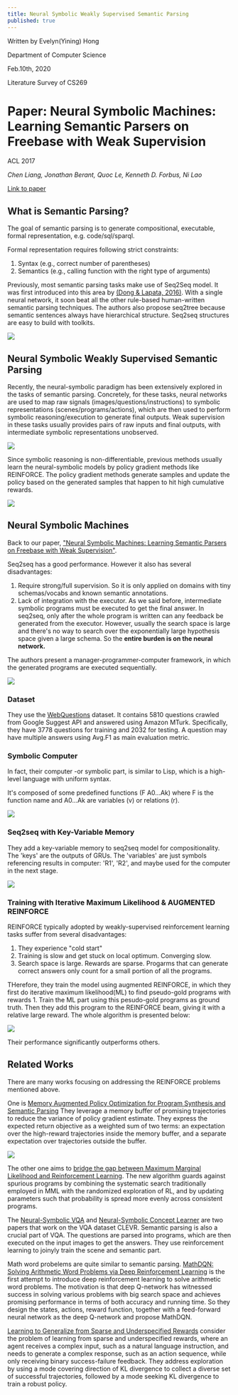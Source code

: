 ```yaml
---
title: Neural Symbolic Weakly Supervised Semantic Parsing
published: true
---
```


Written by Evelyn(Yining) Hong

Department of Computer Science

Feb.10th, 2020

Literature Survey of CS269

# [](#header-1)Paper: Neural Symbolic Machines: Learning Semantic Parsers on Freebase with Weak Supervision
ACL 2017

_Chen Liang, Jonathan Berant, Quoc Le, Kenneth D. Forbus, Ni Lao_

[Link to paper](https://arxiv.org/pdf/1611.00020.pdf)



## [](#header-2)What is Semantic Parsing?

The goal of semantic parsing is to generate compositional, executable, formal representation, e.g. code/sql/sparql.

Formal representation requires following strict constraints:

1. Syntax (e.g., correct number of parentheses)
2. Semantics (e.g., calling function with the right type of arguments)

Previously, most semantic parsing tasks make use of Seq2Seq model. It was first introduced into this area by [(Dong & Lapata, 2016)](https://arxiv.org/pdf/1805.04793.pdf). With a single neural network, it soon beat all the other rule-based human-written semantic parsing techniques. The authors also propose seq2tree because semantic sentences always have hierarchical structure. Seq2seq structures are easy to build with toolkits.

![](https://evelinehong.github.io/assets/images/seq2seq.png)


## [](#header-3)Neural Symbolic Weakly Supervised Semantic Parsing 
Recently, the neural-symbolic paradigm has been extensively explored in the tasks of semantic parsing. Concretely, for these tasks, neural networks are used to map raw signals (images/questions/instructions) to symbolic representations (scenes/programs/actions), which are then used to perform symbolic reasoning/execution to generate final outputs. Weak supervision in these tasks usually provides pairs of raw inputs and final outputs, with intermediate symbolic representations unobserved.

![](https://evelinehong.github.io/assets/images/supervision.png)

Since symbolic reasoning is non-differentiable, previous methods usually learn the neural-symbolic models by policy gradient methods like REINFORCE. The policy gradient methods generate samples and update the policy based on the generated samples that happen to hit high cumulative rewards. 

![](https://evelinehong.github.io/assets/images/reinforce.png)

## [](#header-4)Neural Symbolic Machines
Back to our paper, ["Neural Symbolic Machines: Learning Semantic Parsers on Freebase with Weak Supervision"](https://arxiv.org/pdf/1611.00020.pdf).

Seq2seq has a good performance. However it also has several disadvantages:
1. Require strong/full supervision. So it is only applied on domains with tiny schemas/vocabs and known semantic annotations.
2. Lack of integration with the executor. As we said before, intermediate symbolic programs must be executed to get the final answer. In seq2seq, only after the whole program is written can any feedback be generated from the executor. However, usually the search space is large and there's no way to search over the exponentially large hypothesis space given a large schema. So the **entire burden is on the neural network.**

The authors present a manager-programmer-computer framework, in which the generated programs are executed sequentially.

![](https://evelinehong.github.io/assets/images/MPC.png)

### [](#header-5) Dataset
They use the [WebQuestions](https://worksheets.codalab.org/worksheets/0xba659fe363cb46e7a505c5b6a774dc8a) dataset. It contains 5810 questions crawled from Google Suggest API and answered using Amazon MTurk. Specifically, they have 3778 questions for training and 2032 for testing. A question may have multiple answers using Avg.F1 as main evaluation metric.

### [](#header-6) Symbolic Computer
In fact, their computer -or symbolic part, is similar to Lisp, which is a high-level language with uniform syntax.

It's composed of some predefined functions (F A0...Ak) where F is the function name and A0...Ak are variables (v) or relations (r).

![](https://evelinehong.github.io/assets/images/function.png)

### [](#header-7) Seq2seq with Key-Variable Memory
They add a key-variable memory to seq2seq model for compositionality. The 'keys' are the outputs of GRUs. The 'variables' are just symbols referencing results in computer: 'R1', 'R2', and maybe used for the computer in the next stage.

![](https://evelinehong.github.io/assets/images/nsm.png)

### [](#header-8) Training with Iterative Maximum Likelihood & AUGMENTED REINFORCE
REINFORCE typically adopted by weakly-supervised reinforcement learning tasks suffer from several disadvantages:
1. They experience "cold start"
2. Training is slow and get stuck on local optimum. Converging slow.
3. Search space is large. Rewards are sparse. Progarms that can generate correct answers only count for a small portion of all the programs.

THerefore, they train the model using augmented REINFORCE, in which they first do iterative maximum likelihood(ML) to find pseudo-gold programs with rewards 1. Train the ML part using this pesudo-gold programs as ground truth. Then they add this program to the REINFORCE beam, giving it with a relative large reward. The whole algorithm is presented below:

![](https://evelinehong.github.io/assets/images/algorithm.png)

Their performance significantly outperforms others.

## [](#header-9) Related Works
There are many works focusing on addressing the REINFORCE problems mentioned above. 

One is [Memory Augmented Policy Optimization for Program Synthesis and Semantic Parsing](https://arxiv.org/pdf/1807.02322.pdf) They leverage a memory buffer of promising trajectories to reduce the variance of policy gradient estimate. They express the expected return objective as a weighted sum of two terms: an expectation over the high-reward trajectories inside the memory buffer, and a separate expectation over trajectories outside the buffer.

![](https://evelinehong.github.io/assets/images/mapo.png)

The other one aims to [bridge the gap between Maximum Marginal Likelihood and Reinforcement Learning](https://arxiv.org/pdf/1704.07926.pdf). The new algorithm guards against spurious programs by combining the systematic search traditionally employed in MML with the randomized exploration of RL, and by updating parameters such that probability is spread more evenly across consistent programs.

The [Neural-Symbolic VQA](https://papers.nips.cc/paper/7381-neural-symbolic-vqa-disentangling-reasoning-from-vision-and-language-understanding.pdf) and [Neural-Symbolic Concept Learner](https://arxiv.org/pdf/1904.12584.pdf) are two papers that work on the VQA dataset CLEVR. Semantic parsing is also a crucial part of VQA. The questions are parsed into programs, which are then executed on the input images to get the answers. They use reinforcement learning to joinyly train the scene and semantic part. 

Math word probelems are quite similar to semantic parsing. [MathDQN: Solving Arithmetic Word Problems via Deep Reinforcement Learning](https://www.aaai.org/ocs/index.php/AAAI/AAAI18/paper/view/16749) is the first attempt to introduce deep reinforcement learning to solve arithmetic word problems. The motivation is that deep Q-network has witnessed success in solving various problems with big search space and achieves promising performance in terms of both accuracy and running time. So they design the states, actions, reward function, together with a feed-forward neural network as the deep Q-network and propose MathDQN.

[Learning to Generalize from Sparse and Underspecified Rewards](https://arxiv.org/abs/1902.07198) consider the problem of learning from sparse and underspecified rewards, where an agent receives a complex input, such as a natural language instruction, and needs to generate a complex response, such as an action sequence, while only receiving binary success-failure feedback. They address exploration by using a mode covering direction of KL divergence to collect a diverse set of successful trajectories, followed by a mode seeking KL divergence to train a robust policy.